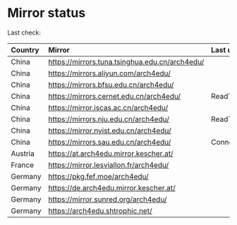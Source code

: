 <script src="./time.js"></script>
# Mirror status
Last check: <script type="text/javascript">localize(1748985745.3442166);</script>

|Country|Mirror|Last update|
|:------|:-----|:----------|
|China|https://mirrors.tuna.tsinghua.edu.cn/arch4edu/|<script type="text/javascript">localize(1748976495);</script>|
|China|https://mirrors.aliyun.com/arch4edu/|<script type="text/javascript">localize(1748760430);</script>|
|China|https://mirrors.bfsu.edu.cn/arch4edu/|<script type="text/javascript">localize(1748933465);</script>|
|China|https://mirrors.cernet.edu.cn/arch4edu/|ReadTimeout|
|China|https://mirror.iscas.ac.cn/arch4edu/|<script type="text/javascript">localize(1748976495);</script>|
|China|https://mirrors.nju.edu.cn/arch4edu/|ReadTimeout|
|China|https://mirror.nyist.edu.cn/arch4edu/|<script type="text/javascript">localize(1748968881);</script>|
|China|https://mirrors.sau.edu.cn/arch4edu/|ConnectionError|
|Austria|https://at.arch4edu.mirror.kescher.at/|<script type="text/javascript">localize(1748968881);</script>|
|France|https://mirror.lesviallon.fr/arch4edu/|<script type="text/javascript">localize(1748933465);</script>|
|Germany|https://pkg.fef.moe/arch4edu/|<script type="text/javascript">localize(1748968881);</script>|
|Germany|https://de.arch4edu.mirror.kescher.at/|<script type="text/javascript">localize(1748968881);</script>|
|Germany|https://mirror.sunred.org/arch4edu/|<script type="text/javascript">localize(1748968881);</script>|
|Germany|https://arch4edu.shtrophic.net/|<script type="text/javascript">localize(1748933465);</script>|

<script src="./tablefilter/tablefilter.js"></script>
<script src="./table.js"></script>